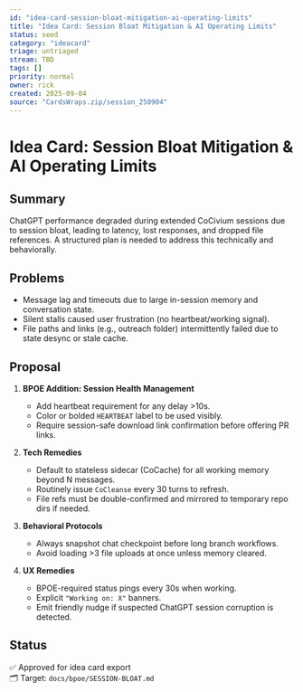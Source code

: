 ```yaml
---
id: "idea-card-session-bloat-mitigation-ai-operating-limits"
title: "Idea Card: Session Bloat Mitigation & AI Operating Limits"
status: seed
category: "ideacard"
triage: untriaged
stream: TBD
tags: []
priority: normal
owner: rick
created: 2025-09-04
source: "CardsWraps.zip/session_250904"
---
```

# Idea Card: Session Bloat Mitigation & AI Operating Limits

## Summary
ChatGPT performance degraded during extended CoCivium sessions due to session bloat, leading to latency, lost responses, and dropped file references. A structured plan is needed to address this technically and behaviorally.

## Problems
- Message lag and timeouts due to large in-session memory and conversation state.
- Silent stalls caused user frustration (no heartbeat/working signal).
- File paths and links (e.g., outreach folder) intermittently failed due to state desync or stale cache.

## Proposal
1. **BPOE Addition: Session Health Management**
   - Add heartbeat requirement for any delay >10s.
   - Color or bolded `HEARTBEAT` label to be used visibly.
   - Require session-safe download link confirmation before offering PR links.

2. **Tech Remedies**
   - Default to stateless sidecar (CoCache) for all working memory beyond N messages.
   - Routinely issue `CoCleanse` every 30 turns to refresh.
   - File refs must be double-confirmed and mirrored to temporary repo dirs if needed.

3. **Behavioral Protocols**
   - Always snapshot chat checkpoint before long branch workflows.
   - Avoid loading >3 file uploads at once unless memory cleared.

4. **UX Remedies**
   - BPOE-required status pings every 30s when working.
   - Explicit `"Working on: X"` banners.
   - Emit friendly nudge if suspected ChatGPT session corruption is detected.

## Status
✅ Approved for idea card export  
🗂 Target: `docs/bpoe/SESSION-BLOAT.md`


